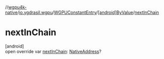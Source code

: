//[wgpu4k-native](../../../../index.md)/[io.ygdrasil.wgpu](../../index.md)/[WGPUConstantEntry](../index.md)/[[android]ByValue](index.md)/[nextInChain](next-in-chain.md)

# nextInChain

[android]\
open override var [nextInChain](next-in-chain.md): [NativeAddress](../../../ffi/-native-address/index.md)?